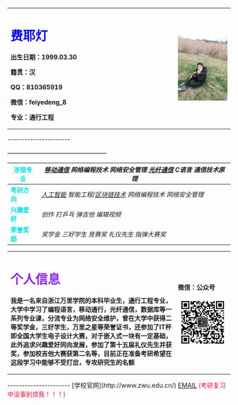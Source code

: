 <table border="0">
  <tr>
    <td width="75%">
      <h1><font color="#0000dd">费耶灯</font><br /></h1>
      <p><b>出生日期：1999.03.30</b></p>
      <p><b>籍贯：汉</b></p>
      <p><b>QQ：810365919</b></p>
      <p><b>微信：feiyedeng_8</b></p>
      <p><b>专业：通行工程</b></p>
    </td>
    <td width="25%">
      <img src="/FYD.jpg" width="110%">      
    </td>
  </tr>
</table>
----------------------

————————————————

|  <font color="#00dddd">**涉猎专业**</font><br />|_[移动通信](https://baike.baidu.com/item/%E7%A7%BB%E5%8A%A8%E9%80%9A%E4%BF%A1/373026?fr=aladdin)_  _网络编程技术 网络安全管理_   _[光纤通信](https://baike.baidu.com/item/%E5%85%89%E7%BA%A4%E9%80%9A%E4%BF%A1/80999)_   _C语言_   _通信技术原理_
| ------------- |------------------          
| <font color="#00dddd">**考研方向**</font><br />| _[人工智能](https://baike.baidu.com/item/%E4%BA%BA%E5%B7%A5%E6%99%BA%E8%83%BD/9180?fr=aladdin)_  _智能工程/[区块链技术](https://baike.baidu.com/item/%E5%8C%BA%E5%9D%97%E9%93%BE%E6%8A%80%E6%9C%AF)_  _网络编程技术 网络安全管理_   
| <font color="#00dddd">**兴趣爱好**</font><br />   | _创作_ _打乒乓_ _弹吉他_ _编辑视频_
| <font color="#00dddd">**荣誉奖励**</font><br />    | _奖学金 三好学生 竞赛奖_ _礼仪先生_   _指弹大赛奖_  


<table border="0">
  <tr>
    <td width="75%">
      <h1><font color="#8A2BE2">个人信息</font><br /></h1>
      <p><b>我是一名来自浙江万里学院的本科毕业生，通行工程专业，大学中学习了编程语言，移动通行，光纤通信，数据库等一系列专业课，分流专业为网络安全维护，曾在大学中获得二等奖学金，三好学生，万里之星等荣誉证书，还参加了IT杯即全国大学生电子设计大赛，对于嵌入式一块有一定基础，此外追求兴趣爱好同向发展，参加了第十五届礼仪先生并获奖，参加校吉他大赛获第二名等，目前正在准备考研希望在这段学习中能够不受打岔，专攻研究生的名额</b></p>
    </td>
    <td width="25%">
        <p><b>微信：公众号</b></p>
      <img src="/gzh.jpg" width="110%">      
    </td>
  </tr>
</table>
----------------------
[学校官网](http://www.zwu.edu.cn/)                    
<a href="mailto:810365919@qq.com">EMAIL</a>               <font color="#DC143C">(考研复习中没事别烦我！！！)</font><br />






